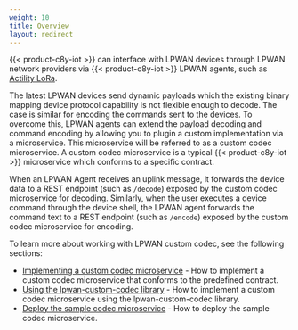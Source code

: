 ```yaml
---
weight: 10
title: Overview
layout: redirect
---
```


{{< product-c8y-iot >}} can interface with LPWAN devices through LPWAN network providers via {{< product-c8y-iot >}} LPWAN agents, such as [Actility LoRa](https://cumulocity.com/guides/protocol-integration/lora-actility/).

The latest LPWAN devices send dynamic payloads which the existing binary mapping device protocol capability is not flexible enough to decode.
The case is similar for encoding the commands sent to the devices.
To overcome this, LPWAN agents can extend the payload decoding and command encoding by allowing you to plugin a custom implementation via a microservice.
This microservice will be referred to as a custom codec microservice.
A custom codec microservice is a typical {{< product-c8y-iot >}} microservice which conforms to a specific contract.

When an LPWAN Agent receives an uplink message, it forwards the device data to a REST endpoint (such as `/decode`) exposed by the custom codec microservice for decoding.
Similarly, when the user executes a device command through the device shell, the LPWAN agent forwards the command text to a REST endpoint (such as `/encode`) exposed by the custom codec microservice for encoding.  

To learn more about working with LPWAN custom codec, see the following sections:

* [Implementing a custom codec microservice](#implement-codec-microservice) - How to implement a custom codec microservice that conforms to the predefined contract.
* [Using the lpwan-custom-codec library](#implement-codec-microservice-using-lpwan-custom-codec-library) - How to implement a custom codec microservice using the lpwan-custom-codec library.
* [Deploy the sample codec microservice](#deploy-sample-codec-microservice) - How to deploy the sample codec microservice.
